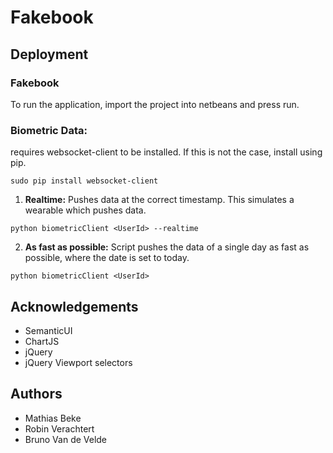Fakebook
========

Deployment
----------

### Fakebook
To run the application, import the project into netbeans and press run.

### Biometric Data:
requires websocket-client to be installed. If this is not the case, install using pip.
```
sudo pip install websocket-client
```
1. **Realtime:**
Pushes data at the correct timestamp. This simulates a wearable which pushes data.
```
python biometricClient <UserId> --realtime
```
2. **As fast as possible:**
Script pushes the data of a single day as fast as possible, where the date is set to today.
```
python biometricClient <UserId>
```


Acknowledgements
----------------

* SemanticUI
* ChartJS
* jQuery
* jQuery Viewport selectors


Authors
-------

* Mathias Beke
* Robin Verachtert
* Bruno Van de Velde